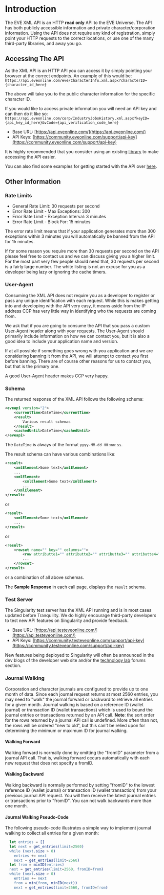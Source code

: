 # Introduction
The EVE XML API is an HTTP **read only** API to the EVE Universe. The API has both publicly accessible information and private character/corporation information. Using the API does not require any kind of registration, simply point your HTTP requests to the correct locations, or use one of the many third-party libraries, and away you go.

## Accessing The API
As the XML API is an HTTP API you can access it by simply pointing your browser at the correct endpoints. An example of this would be: `https://api.eveonline.com/eve/CharacterInfo.xml.aspx?characterID={character_id_here}`

The above will take you to the public character information for the specific character ID.

If you would like to access private information you will need an API key and can then do it like so: `https://api.eveonline.com/corp/IndustryJobsHistory.xml.aspx?keyID={api_key_id_here}&vCode={api_verification_code_here}`

* Base URL: [https://api.eveonline.com/](https://api.eveonline.com/)
* API Keys: [https://community.eveonline.com/support/api-key](https://community.eveonline.com/support/api-key)

It is highly recommended that you consider using an existing [library](https://wiki.eveonline.com/en/wiki/XML_API_Libraries) to make accessing the API easier.

You can also find some examples for getting started with the API over [here](https://wiki.eveonline.com/en/wiki/XML_API_Getting_Started).

## Other Information
### Rate Limits
- General Rate Limit: 30 requests per second
- Error Rate Limit - Max Exceptions: 300
- Error Rate Limit - Exception Interval: 3 minutes
- Error Rate Limit - Block For: 15 minutes

The error rate limit means that if your application generates more than 300 exceptions within 3 minutes you will automatically be banned from the API for 15 minutes.

If for some reason you require more than 30 requests per second on the API please feel free to contact us and we can discuss giving you a higher limit. For the most part very few people should need that, 30 requests per second is a fairly large number. The white listing is not an excuse for you as a developer being lazy or ignoring the cache timers.

### User-Agent
Consuming the XML API does not require you as a developer to register or pass any unique identification with each request. While this is makes getting into and developing with the API very easy, it means aside from the IP address CCP has very little way in identifying who the requests are coming from.

We ask that if you are going to consume the API that you pass a custom [User-Agent](http://en.wikipedia.org/wiki/User_agent) header along with your requests. The User-Agent should primarily include information on how we can contact you, but it is also a good idea to include your application name and version.

If at all possible if something goes wrong with you application and we are considering banning it from the API, we will attempt to contact you first before banning. There are of course other reasons for us to contact you, but that is the primary one.

A good User-Agent header makes CCP very happy.

### Schema

The returned response of the XML API follows the following schema:
```xml
<eveapi version="2">
    <currentTime>DateTime</currentTime>
    <result>
        Various result schemas
    </result>
    <cachedUntil>DateTime</cachedUntil>
</eveapi>
```
The `DateTime` is always of the format `yyyy-MM-dd HH:mm:ss`.

The result schema can have various combinations like:
```xml
<result>
    <xmlElement>Some text</xmlElement>
    ...
    <xmlElement>
        <xmlElement>Some text</xmlElement>
        ...
    </xmlElement>
</result>
```
or
```xml
<result>
    <xmlElement>Some text</xmlElement>
    ...
</result>
```
or
```xml
<result>
    <rowset name="" key="" columns="">
        <row attributte1="" attributte2="" attributte3="" attributte4=""/>
        ...
    </rowset>
</result>
```
or a combination of all above schemas.

The **Sample Response** in each call page, displays the `result` schema.

### Test Server
The Singularity test server has the XML API running and is in most cases updated before Tranquility. We do highly encourage third-party developers to test new API features on Singularity and provide feedback.

* Base URL: [https://api.testeveonline.com/](https://api.testeveonline.com/)
* API Keys: [https://community.testeveonline.com/support/api-key](https://community.testeveonline.com/support/api-key)

New features being deployed to Singularity will often be announced in the dev blogs of the developer web site and/or the [technology lab](https://forums.eveonline.com/default.aspx?g=topics&f=263) forums section.

### Journal Walking

Corporation and character journals are configured to provide up to one month of data.  Since each journal request returns at most 2560 entries, you may need to "walk" the journal forward or backward to retrieve all entries for a given month.  Journal walking is based on a reference ID (wallet journal) or transaction ID (wallet transactions) which is used to bound the journal entries or transactions returned by an API call.  **Note**: the sort order for the rows returned by a journal API call is undefined.  More often than not, the rows will be ordered "new to old", but this can't be relied upon for determining the minimum or maximum ID for journal walking.

#### Walking Forward

Walking forward is normally done by omitting the "fromID" parameter from a journal API call.  That is, walking forward occurs automatically with each new request that does not specify a fromID.

#### Walking Backward

Walking backward is normally performed by setting "fromID" to the lowest reference ID (wallet journal) or transaction ID (wallet transaction) from your previous journal API request.
You will then receive the latest journal entries or transactions prior to "fromID".  You can not walk backwards more than one month.

#### Journal Walking Pseudo-Code

The following pseudo-code illustrates a simple way to implement journal walking to collect all entries for a given month:

```erlang
  let entries = []
  let next = get_entries(limit=2560)
  while (next.size > 0)
    entries += next
    next = get_entries(limit=2560)
  let from = minID(entries)
  next = get_entries(limit=2560, fromID=from)
  while (next.size > 0)
    entries += next
    from = min(from, minID(next))
    next = get_entries(limit=2560, fromID=from)
```
